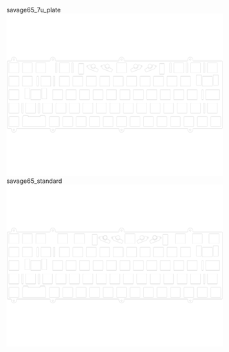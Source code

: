 savage65_7u_plate<br/>![image](./savage65_7u_plate.png)savage65_standard<br/>![image](./savage65_standard.png)